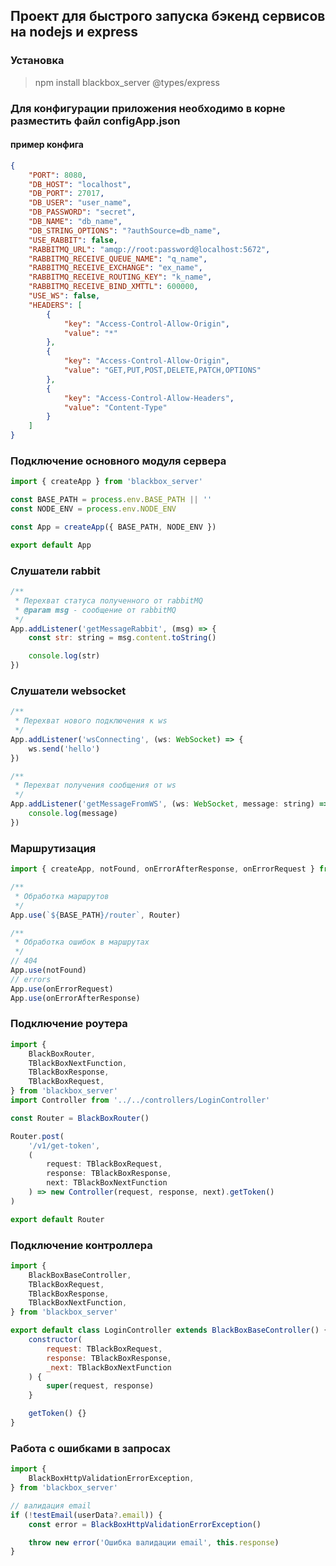 ## Проект для быстрого запуска бэкенд сервисов на nodejs и express

### Установка

> npm install blackbox_server @types/express

### Для конфигурации приложения необходимо в корне разместить файл configApp.json

#### пример конфига

```json
{
    "PORT": 8080,
    "DB_HOST": "localhost",
    "DB_PORT": 27017,
    "DB_USER": "user_name",
    "DB_PASSWORD": "secret",
    "DB_NAME": "db_name",
    "DB_STRING_OPTIONS": "?authSource=db_name",
    "USE_RABBIT": false,
    "RABBITMQ_URL": "amqp://root:password@localhost:5672",
    "RABBITMQ_RECEIVE_QUEUE_NAME": "q_name",
    "RABBITMQ_RECEIVE_EXCHANGE": "ex_name",
    "RABBITMQ_RECEIVE_ROUTING_KEY": "k_name",
    "RABBITMQ_RECEIVE_BIND_XMTTL": 600000,
    "USE_WS": false,
    "HEADERS": [
        {
            "key": "Access-Control-Allow-Origin",
            "value": "*"
        },
        {
            "key": "Access-Control-Allow-Origin",
            "value": "GET,PUT,POST,DELETE,PATCH,OPTIONS"
        },
        {
            "key": "Access-Control-Allow-Headers",
            "value": "Content-Type"
        }
    ]
}
```

### Подключение основного модуля сервера

```js
import { createApp } from 'blackbox_server'

const BASE_PATH = process.env.BASE_PATH || ''
const NODE_ENV = process.env.NODE_ENV

const App = createApp({ BASE_PATH, NODE_ENV })

export default App
```

### Слушатели rabbit

```js
/**
 * Перехват статуса полученного от rabbitMQ
 * @param msg - сообщение от rabbitMQ
 */
App.addListener('getMessageRabbit', (msg) => {
    const str: string = msg.content.toString()

    console.log(str)
})
```

### Слушатели websocket

```js
/**
 * Перехват нового подключения к ws
 */
App.addListener('wsConnecting', (ws: WebSocket) => {
    ws.send('hello')
})

/**
 * Перехват получения сообщения от ws
 */
App.addListener('getMessageFromWS', (ws: WebSocket, message: string) => {
    console.log(message)
})
```

### Маршрутизация

```js
import { createApp, notFound, onErrorAfterResponse, onErrorRequest } from 'blackbox_server'

/**
 * Обработка маршрутов
 */
App.use(`${BASE_PATH}/router`, Router)

/**
 * Обработка ошибок в маршрутах
 */
// 404
App.use(notFound)
// errors
App.use(onErrorRequest)
App.use(onErrorAfterResponse)
```

### Подключение роутера

```js
import {
    BlackBoxRouter,
    TBlackBoxNextFunction,
    TBlackBoxResponse,
    TBlackBoxRequest,
} from 'blackbox_server'
import Controller from '../../controllers/LoginController'

const Router = BlackBoxRouter()

Router.post(
    '/v1/get-token',
    (
        request: TBlackBoxRequest,
        response: TBlackBoxResponse,
        next: TBlackBoxNextFunction
    ) => new Controller(request, response, next).getToken()
)

export default Router
```

### Подключение контроллера

```js
import {
    BlackBoxBaseController,
    TBlackBoxRequest,
    TBlackBoxResponse,
    TBlackBoxNextFunction,
} from 'blackbox_server'

export default class LoginController extends BlackBoxBaseController() {
    constructor(
        request: TBlackBoxRequest,
        response: TBlackBoxResponse,
        _next: TBlackBoxNextFunction
    ) {
        super(request, response)
    }

    getToken() {}
}
```

### Работа с ошибками в запросах

```js
import {
    BlackBoxHttpValidationErrorException,
} from 'blackbox_server'

// валидация email
if (!testEmail(userData?.email)) {
    const error = BlackBoxHttpValidationErrorException()

    throw new error('Ошибка валидации email', this.response)
}
```
